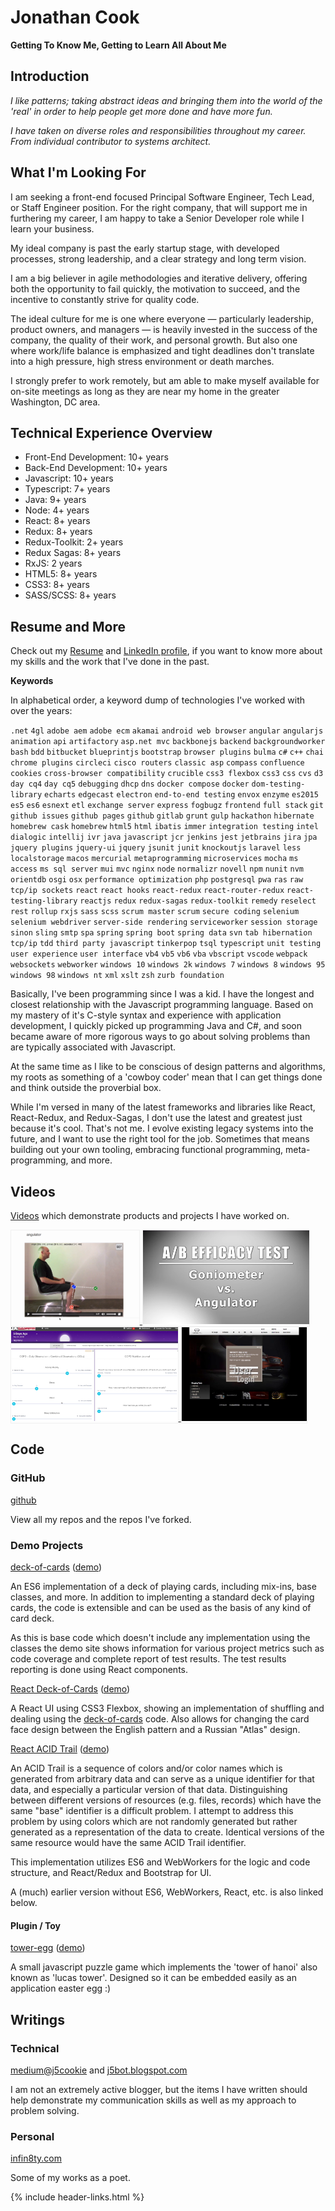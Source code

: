 ---
---

<style>
  @import '/assets/styles/site.css';
  .videos {
    align-items: center;
  }
  .videos span {
    border: solid 1px rgba(0,0,0,0.05);
    display: inline-block;
  }
</style>

# Jonathan Cook

**Getting To Know Me, Getting to Learn All About Me**

## Introduction

_I like patterns; taking abstract ideas and bringing them into the world of the
'real' in order to help people get more done and have more fun._

_I have taken on diverse roles and responsibilities throughout my career.  From individual contributor to systems architect._

## What I'm Looking For

I am seeking a front-end focused Principal Software Engineer, Tech Lead, or Staff Engineer position.
For the right company, that will support me in furthering my career, I am happy to take a Senior Developer role while I learn your business.

My ideal company is past the early startup stage, with developed processes, strong leadership, and a clear strategy and long term vision.

I am a big believer in agile methodologies and iterative delivery, offering both the opportunity to fail quickly, the motivation to succeed, and the incentive to constantly strive for quality code.

The ideal culture for me is one where everyone — particularly leadership, product owners, and managers — is heavily invested in the success of the company, the quality of their work, and personal growth.  But also one where work/life balance is emphasized and tight deadlines don't translate into a high pressure, high stress environment or death marches.

I strongly prefer to work remotely, but am able to make myself available for on-site meetings as 
long as they are near my home in the greater Washington, DC area.

## Technical Experience Overview

- Front-End Development: 10+ years
- Back-End Development: 10+ years
- Javascript: 10+ years
- Typescript: 7+ years
- Java: 9+ years
- Node: 4+ years
- React: 8+ years
- Redux: 8+ years
- Redux-Toolkit: 2+ years
- Redux Sagas: 8+ years
- RxJS: 2 years
- HTML5: 8+ years
- CSS3: 8+ years
- SASS/SCSS: 8+ years

## Resume and More

Check out my [Resume](https://go.jonathancook.site/resume) and
[LinkedIn profile](https://go.jonathancook.site/linkedin),
if you want to know more about my skills and the work that I've done in the
past.

**Keywords**

In alphabetical order, a keyword dump of technologies I've worked with over the
years:

`.net`
`4gl`
`adobe aem`
`adobe ecm`
`akamai`
`android web browser`
`angular`
`angularjs`
`animation`
`api`
`artifactory`
`asp.net mvc`
`backbonejs`
`backend`
`backgroundworker`
`bash`
`bdd`
`bitbucket`
`blueprintjs`
`bootstrap`
`browser plugins`
`bulma`
`c#`
`c++`
`chai`
`chrome plugins`
`circleci`
`cisco routers`
`classic asp`
`compass`
`confluence`
`cookies`
`cross-browser compatibility`
`crucible`
`css3 flexbox`
`css3`
`css`
`cvs`
`d3`
`day cq4`
`day cq5`
`debugging`
`dhcp`
`dns`
`docker compose`
`docker`
`dom-testing-library`
`echarts`
`edgecast`
`electron`
`end-to-end testing`
`envox`
`enzyme`
`es2015`
`es5`
`es6`
`esnext`
`etl`
`exchange server`
`express`
`fogbugz`
`frontend`
`full stack`
`git`
`github issues`
`github pages`
`github`
`gitlab`
`grunt`
`gulp`
`hackathon`
`hibernate`
`homebrew cask`
`homebrew`
`html5`
`html`
`ibatis`
`immer`
`integration testing`
`intel dialogic`
`intellij`
`ivr`
`java`
`javascript`
`jcr`
`jenkins`
`jest`
`jetbrains`
`jira`
`jpa`
`jquery plugins`
`jquery-ui`
`jquery`
`jsunit`
`junit`
`knockoutjs`
`laravel`
`less`
`localstorage`
`macos`
`mercurial`
`metaprogramming`
`microservices`
`mocha`
`ms access`
`ms sql server`
`mui`
`mvc`
`nginx`
`node`
`normalizr`
`novell`
`npm`
`nunit`
`nvm`
`orientdb`
`osgi`
`osx`
`performance optimization`
`php`
`postgresql`
`pwa`
`ras`
`raw tcp/ip sockets`
`react`
`react hooks`
`react-redux`
`react-router-redux`
`react-testing-library`
`reactjs`
`redux`
`redux-sagas`
`redux-toolkit`
`remedy`
`reselect`
`rest`
`rollup`
`rxjs`
`sass`
`scss`
`scrum master`
`scrum`
`secure coding`
`selenium`
`selenium webdriver`
`server-side rendering`
`serviceworker`
`session storage`
`sinon`
`sling`
`smtp`
`spa`
`spring`
`spring boot`
`spring data`
`svn`
`tab hibernation`
`tcp/ip`
`tdd`
`third party javascript`
`tinkerpop`
`tsql`
`typescript`
`unit testing`
`user experience`
`user interface`
`vb4`
`vb5`
`vb6`
`vba`
`vbscript`
`vscode`
`webpack`
`websockets`
`webworker`
`windows 10`
`windows 2k`
`windows 7`
`windows 8`
`windows 95`
`windows 98`
`windows nt`
`xml`
`xslt`
`zsh`
`zurb foundation`

Basically, I've been programming since I was a kid. I have the longest and
closest relationship with the Javascript programming language. Based on my mastery of it's C-style syntax and
experience with application development, I quickly picked up programming Java
and C#, and soon became aware of more rigorous ways to go about solving problems
than are typically associated with Javascript.

At the same time as I like to be conscious of design patterns and algorithms, my
roots as something of a 'cowboy coder' mean that I can get things done and think
outside the proverbial box.

While I'm versed in many of the latest frameworks and libraries like React,
React-Redux, and Redux-Sagas, I don't use the latest and greatest just
because it's cool. That's not me. I evolve existing legacy systems into the future, and
I want to use the right tool for the job. Sometimes that means building out your own tooling,
embracing functional programming, meta-programming, and more.

## Videos

[Videos](/videos) which demonstrate products and projects I have worked on.

<div class="videos">
  <a href="/videos">
    <span><img height="150" src="/assets/images/viimed/angulator/ViiMed - Angulator (Original Version).png" alt="ViiMed - Angulator (Original Version)" /></span>
    <span><img height="150" src="/assets/images/viimed/angulator/ViiMed - Goniometer vs. Angulator - Mobile.png" alt="ViiMed - Goniometer vs. Angulator" /></span>
    <span><img height="150" src="/assets/images/viimed/journal/ViiMed - Patient Journals.png" alt="ViiMed - Patient Journals" /></span>
    <span><img height="150" src="/assets/images/designory/Infiniti - Global CMS Launch.png" alt="Infiniti - Global CMS Launch" /></span>
  </a>
</div>

## Code

### GitHub

[github](https://go.jonathancook.site/github-repos)

View all my repos and the repos I've forked.

### Demo Projects

[deck-of-cards](https://go.jonathancook.site/deck-of-cards-repo)
  ([demo](https://go.jonathancook.site/deck-of-cards-demo))

An ES6 implementation of a deck of playing cards, including mix-ins, base
classes, and more.  In addition to implementing a standard deck of playing
cards, the code is extensible and can be used as the basis of any kind of card
deck.

As this is base code which doesn't include any implementation using the classes
the demo site shows information for various project metrics such as code
coverage and complete report of test results.  The test results reporting is
done using React components.

[React Deck-of-Cards](https://go.jonathancook.site/react-deck-of-cards-repo)
  ([demo](https://go.jonathancook.site/react-deck-of-cards-demo))

A React UI using CSS3 Flexbox, showing an implementation of shuffling and
dealing using the
[deck-of-cards](https://go.jonathancook.site/deck-of-cards-repo) code.  Also
allows for changing the card face design between the English pattern and a
Russian "Atlas" design.

[React ACID Trail](https://go.jonathancook.site/react-acid-trail-repo)
  ([demo](https://go.jonathancook.site/react-acid-trail-demo))
  
An ACID Trail is a sequence of colors and/or color names which is generated from
arbitrary data and can serve as a unique identifier for that data, and especially
a particular version of that data.  Distinguishing between different versions of
resources (e.g. files, records) which have the same "base" identifier is a difficult
problem.  I attempt to address this problem by using colors which are not randomly
generated but rather generated as a representation of the data to create.  Identical
versions of the same resource would have the same ACID Trail identifier.

This implementation utilizes ES6 and WebWorkers for the logic and code structure,
and React/Redux and Bootstrap for UI.

A (much) earlier version without ES6, WebWorkers, React, etc. is also linked below.

#### Plugin / Toy

[tower-egg](https://go.jonathancook.site/tower-egg-repo)
  ([demo](https://go.jonathancook.site/tower-egg-demo))

A small javascript puzzle game which implements the 'tower of hanoi' also known
as 'lucas tower'. Designed so it can be embedded easily as an application easter
egg :)

## Writings

### Technical

[medium@j5cookie](https://go.jonathancook.site/medium) and
  [j5bot.blogspot.com](https://go.jonathancook.site/blogspot)

I am not an extremely active blogger, but the items I have written should help
demonstrate my communication skills as well as my approach to problem solving.

### Personal

[infin8ty.com](https://go.jonathancook.site/infin8ty-com)

Some of my works as a poet.

{% include header-links.html %}
